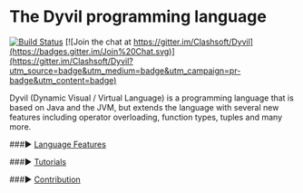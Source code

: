 The Dyvil programming language
==============================

[![Build Status](https://drone.io/github.com/Clashsoft/Dyvil/status.png)](https://drone.io/github.com/Clashsoft/Dyvil/latest)
[![Join the chat at https://gitter.im/Clashsoft/Dyvil](https://badges.gitter.im/Join%20Chat.svg)](https://gitter.im/Clashsoft/Dyvil?utm_source=badge&utm_medium=badge&utm_campaign=pr-badge&utm_content=badge)

Dyvil (Dynamic Visual / Virtual Language) is a programming language that is based on Java and the JVM, but extends the language with several new features including operator overloading, function types, tuples and many more.

###▶ [Language Features](https://github.com/Clashsoft/Dyvil/wiki/Language-Features)

###▶ [Tutorials](https://github.com/Clashsoft/Dyvil/wiki#tutorials)

###▶ [Contribution](https://github.com/Clashsoft/Dyvil/wiki#contribution)
